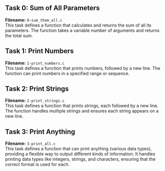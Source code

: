 ## Task 0: Sum of All Parameters
**Filename:** `0-sum_them_all.c`  
This task defines a function that calculates and returns the sum of all its parameters. The function takes a variable number of arguments and returns the total sum.

## Task 1: Print Numbers
**Filename:** `1-print_numbers.c`  
This task defines a function that prints numbers, followed by a new line. The function can print numbers in a specified range or sequence.

## Task 2: Print Strings
**Filename:** `2-print_strings.c`  
This task defines a function that prints strings, each followed by a new line. The function handles multiple strings and ensures each string appears on a new line.

## Task 3: Print Anything
**Filename:** `3-print_all.c`  
This task defines a function that can print anything (various data types), providing a flexible way to output different kinds of information. It handles printing data types like integers, strings, and characters, ensuring that the correct format is used for each.